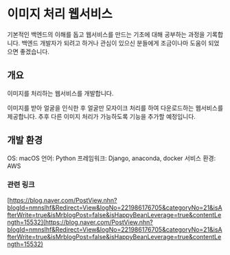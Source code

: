# 이미지 처리 웹서비스
기본적인 백엔드의 이해를 돕고 웹서비스를 만드는 기초에 대해 공부하는 과정을 기록합니다. 백엔드 개발자가 되려고 하거나 관심이 있으신 분들에게 조금이나마 도움이 되었으면 좋겠습니다.

## 개요
이미지를 처리하는 웹서비스를 개발합니다.

이미지를 받아 얼굴을 인식한 후 얼굴만 모자이크 처리를 하여 다운로드하는 웹서비스를 제공합니다.
추후 다른 이미지 처리가 가능하도록 기능을 추가할 예정입니다.

## 개발 환경
OS: macOS
언어: Python
프레임워크: Django, anaconda, docker
서비스 환경: AWS

### 관련 링크
[https://blog.naver.com/PostView.nhn?blogId=nmnslhf&Redirect=View&logNo=221986176705&categoryNo=21&isAfterWrite=true&isMrblogPost=false&isHappyBeanLeverage=true&contentLength=15532](https://blog.naver.com/PostView.nhn?blogId=nmnslhf&Redirect=View&logNo=221986176705&categoryNo=21&isAfterWrite=true&isMrblogPost=false&isHappyBeanLeverage=true&contentLength=15532)
